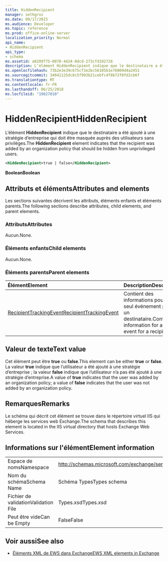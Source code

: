 ```yaml
---
title: HiddenRecipient
manager: sethgros
ms.date: 09/17/2015
ms.audience: Developer
ms.topic: reference
ms.prod: office-online-server
localization_priority: Normal
api_name:
- HiddenRecipient
api_type:
- schema
ms.assetid: a8209f75-0070-4424-8dcd-273cfd192728
description: L’élément HiddenRecipient indique que le destinataire a été ajouté à une stratégie d’entreprise qui doit être masquée auprès des utilisateurs sans privilèges.
ms.openlocfilehash: 73b2e3e39c675cf3e2bc56105b1e76009d4a2451
ms.sourcegitcommit: 34041125dc8c5f993b21cebfc4f8b72f0fd2cb6f
ms.translationtype: MT
ms.contentlocale: fr-FR
ms.lasthandoff: 06/25/2018
ms.locfileid: "19827810"
---
```

# <a name="hiddenrecipient"></a><span data-ttu-id="52ecf-103">HiddenRecipient</span><span class="sxs-lookup"><span data-stu-id="52ecf-103">HiddenRecipient</span></span>

<span data-ttu-id="52ecf-104">L’élément **HiddenRecipient** indique que le destinataire a été ajouté à une stratégie d’entreprise qui doit être masquée auprès des utilisateurs sans privilèges.</span><span class="sxs-lookup"><span data-stu-id="52ecf-104">The **HiddenRecipient** element indicates that the recipient was added by an organization policy that should be hidden from unprivileged users.</span></span> 
  
```XML
<HiddenRecipient>true | false</HiddenRecipient>
```

 <span data-ttu-id="52ecf-105">**Boolean**</span><span class="sxs-lookup"><span data-stu-id="52ecf-105">**Boolean**</span></span>
## <a name="attributes-and-elements"></a><span data-ttu-id="52ecf-106">Attributs et éléments</span><span class="sxs-lookup"><span data-stu-id="52ecf-106">Attributes and elements</span></span>

<span data-ttu-id="52ecf-107">Les sections suivantes décrivent les attributs, éléments enfants et éléments parents.</span><span class="sxs-lookup"><span data-stu-id="52ecf-107">The following sections describe attributes, child elements, and parent elements.</span></span>
  
### <a name="attributes"></a><span data-ttu-id="52ecf-108">Attributs</span><span class="sxs-lookup"><span data-stu-id="52ecf-108">Attributes</span></span>

<span data-ttu-id="52ecf-109">Aucun.</span><span class="sxs-lookup"><span data-stu-id="52ecf-109">None.</span></span>
  
### <a name="child-elements"></a><span data-ttu-id="52ecf-110">Éléments enfants</span><span class="sxs-lookup"><span data-stu-id="52ecf-110">Child elements</span></span>

<span data-ttu-id="52ecf-111">Aucun.</span><span class="sxs-lookup"><span data-stu-id="52ecf-111">None.</span></span>
  
### <a name="parent-elements"></a><span data-ttu-id="52ecf-112">Éléments parents</span><span class="sxs-lookup"><span data-stu-id="52ecf-112">Parent elements</span></span>

|<span data-ttu-id="52ecf-113">**Élément**</span><span class="sxs-lookup"><span data-stu-id="52ecf-113">**Element**</span></span>|<span data-ttu-id="52ecf-114">**Description**</span><span class="sxs-lookup"><span data-stu-id="52ecf-114">**Description**</span></span>|
|:-----|:-----|
|[<span data-ttu-id="52ecf-115">RecipientTrackingEvent</span><span class="sxs-lookup"><span data-stu-id="52ecf-115">RecipientTrackingEvent</span></span>](recipienttrackingevent.md) <br/> |<span data-ttu-id="52ecf-116">Contient des informations pour un seul événement pour un destinataire.</span><span class="sxs-lookup"><span data-stu-id="52ecf-116">Contains information for a single event for a recipient.</span></span>  <br/> |
   
## <a name="text-value"></a><span data-ttu-id="52ecf-117">Valeur de texte</span><span class="sxs-lookup"><span data-stu-id="52ecf-117">Text value</span></span>

<span data-ttu-id="52ecf-118">Cet élément peut être **true** ou **false**.</span><span class="sxs-lookup"><span data-stu-id="52ecf-118">This element can be either **true** or **false**.</span></span> <span data-ttu-id="52ecf-119">La valeur **true** indique que l’utilisateur a été ajouté à une stratégie d’entreprise ; la valeur **false** indique que l’utilisateur n’a pas été ajouté à une stratégie d’entreprise.</span><span class="sxs-lookup"><span data-stu-id="52ecf-119">A value of **true** indicates that the user was added by an organization policy; a value of **false** indicates that the user was not added by an organization policy.</span></span> 
  
## <a name="remarks"></a><span data-ttu-id="52ecf-120">Remarques</span><span class="sxs-lookup"><span data-stu-id="52ecf-120">Remarks</span></span>

<span data-ttu-id="52ecf-121">Le schéma qui décrit cet élément se trouve dans le répertoire virtuel IIS qui héberge les services web Exchange.</span><span class="sxs-lookup"><span data-stu-id="52ecf-121">The schema that describes this element is located in the IIS virtual directory that hosts Exchange Web Services.</span></span>
  
## <a name="element-information"></a><span data-ttu-id="52ecf-122">Informations sur l'élément</span><span class="sxs-lookup"><span data-stu-id="52ecf-122">Element information</span></span>

|||
|:-----|:-----|
|<span data-ttu-id="52ecf-123">Espace de noms</span><span class="sxs-lookup"><span data-stu-id="52ecf-123">Namespace</span></span>  <br/> |http://schemas.microsoft.com/exchange/services/2006/types  <br/> |
|<span data-ttu-id="52ecf-124">Nom du schéma</span><span class="sxs-lookup"><span data-stu-id="52ecf-124">Schema Name</span></span>  <br/> |<span data-ttu-id="52ecf-125">Schéma Types</span><span class="sxs-lookup"><span data-stu-id="52ecf-125">Types schema</span></span>  <br/> |
|<span data-ttu-id="52ecf-126">Fichier de validation</span><span class="sxs-lookup"><span data-stu-id="52ecf-126">Validation File</span></span>  <br/> |<span data-ttu-id="52ecf-127">Types.xsd</span><span class="sxs-lookup"><span data-stu-id="52ecf-127">Types.xsd</span></span>  <br/> |
|<span data-ttu-id="52ecf-128">Peut être vide</span><span class="sxs-lookup"><span data-stu-id="52ecf-128">Can be Empty</span></span>  <br/> |<span data-ttu-id="52ecf-129">False</span><span class="sxs-lookup"><span data-stu-id="52ecf-129">False</span></span>  <br/> |
   
## <a name="see-also"></a><span data-ttu-id="52ecf-130">Voir aussi</span><span class="sxs-lookup"><span data-stu-id="52ecf-130">See also</span></span>



- [<span data-ttu-id="52ecf-131">Éléments XML de EWS dans Exchange</span><span class="sxs-lookup"><span data-stu-id="52ecf-131">EWS XML elements in Exchange</span></span>](ews-xml-elements-in-exchange.md)

